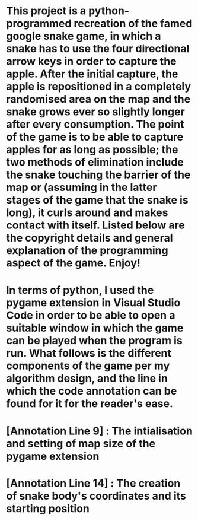 # This project is a python-programmed recreation of the famed google snake game, in which a snake has to use the four directional arrow keys in order to capture the apple. After the initial capture, the apple is repositioned in a completely randomised area on the map and the snake grows ever so slightly longer after every consumption. The point of the game is to be able to capture apples for as long as possible; the two methods of elimination include the snake touching the barrier of the map or (assuming in the latter stages of the game that the snake is long), it curls around and makes contact with itself. Listed below are the copyright details and general explanation of the programming aspect of the game. Enjoy!

# In terms of python, I used the pygame extension in Visual Studio Code in order to be able to open a suitable window in which the game can be played when the program is run. What follows is the different components of the game per my algorithm design, and the line in which the code annotation can be found for it for the reader's ease.

# [Annotation Line 9] : The intialisation and setting of map size of the pygame extension
# [Annotation Line 14] : The creation of snake body's coordinates and its starting position
